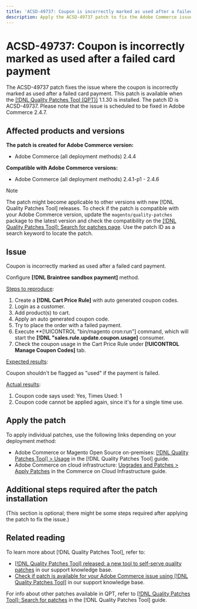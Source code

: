```yaml
---
title: 'ACSD-49737: Coupon is incorrectly marked as used after a failed card payment'
description: Apply the ACSD-49737 patch to fix the Adobe Commerce issue where the coupon is incorrectly marked as used after a failed card payment.
---
```

# ACSD-49737: Coupon is incorrectly marked as used after a failed card payment

The ACSD-49737 patch fixes the issue where the coupon is incorrectly marked as used after a failed card payment. This patch is available when the [[!DNL Quality Patches Tool (QPT)]](/help/announcements/adobe-commerce-announcements/magento-quality-patches-released-new-tool-to-self-serve-quality-patches.md) 1.1.30 is installed. The patch ID is ACSD-49737. Please note that the issue is scheduled to be fixed in Adobe Commerce 2.4.7.

## Affected products and versions

**The patch is created for Adobe Commerce version:**

* Adobe Commerce (all deployment methods) 2.4.4

**Compatible with Adobe Commerce versions:**

* Adobe Commerce (all deployment methods) 2.4.1-p1 - 2.4.6

>[!NOTE]
>
>The patch might become applicable to other versions with new [!DNL Quality Patches Tool] releases. To check if the patch is compatible with your Adobe Commerce version, update the `magento/quality-patches` package to the latest version and check the compatibility on the [[!DNL Quality Patches Tool]: Search for patches page](https://experienceleague.adobe.com/tools/commerce-quality-patches/index.html). Use the patch ID as a search keyword to locate the patch.

## Issue

Coupon is incorrectly marked as used after a failed card payment.

Configure **[!DNL Braintree sandbox payment]** method.

<u>Steps to reproduce</u>:

1. Create a **[!DNL Cart Price Rule]** with auto generated coupon codes. 
1. Login as a customer.
1. Add product(s) to cart.
1. Apply an auto generated coupon code.
1. Try to place the order with a failed payment.
1. Execute **[!UICONTROL "bin/magento cron:run"] command, which will start the **[!DNL "sales.rule.update.coupon.usage]** consumer.
1. Check the coupon usage in the Cart Price Rule under **[!UICONTROL Manage Coupon Codes]** tab.

<u>Expected results</u>:

Coupon shouldn't be flagged as "used" if the payment is failed.

<u>Actual results</u>:

1. Coupon code says used: Yes, Times Used: 1
1. Coupon code cannot be applied again, since it's for a single time use.

## Apply the patch

To apply individual patches, use the following links depending on your deployment method:

* Adobe Commerce or Magento Open Source on-premises: [[!DNL Quality Patches Tool] > Usage](https://experienceleague.adobe.com/docs/commerce-operations/tools/quality-patches-tool/usage.html) in the [!DNL Quality Patches Tool] guide.
* Adobe Commerce on cloud infrastructure: [Upgrades and Patches > Apply Patches](https://experienceleague.adobe.com/docs/commerce-cloud-service/user-guide/develop/upgrade/apply-patches.html) in the Commerce on Cloud Infrastructure guide.

## Additional steps required after the patch installation

(This section is optional; there might be some steps required after applying the patch to fix the issue.) 

## Related reading

To learn more about [!DNL Quality Patches Tool], refer to:

* [[!DNL Quality Patches Tool] released: a new tool to self-serve quality patches](/help/announcements/adobe-commerce-announcements/magento-quality-patches-released-new-tool-to-self-serve-quality-patches.md) in our support knowledge base.
* [Check if patch is available for your Adobe Commerce issue using [!DNL Quality Patches Tool]](/help/support-tools/patches-available-in-qpt-tool/check-patch-for-magento-issue-with-magento-quality-patches.md) in our support knowledge base.

For info about other patches available in QPT, refer to [[!DNL Quality Patches Tool]: Search for patches](https://experienceleague.adobe.com/tools/commerce-quality-patches/index.html) in the [!DNL Quality Patches Tool] guide.